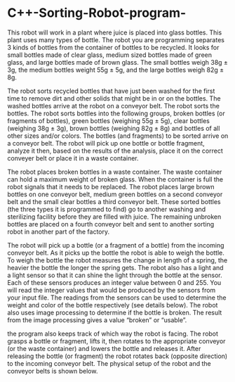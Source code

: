 # C++-Sorting-Robot-program-

 This robot will work in a plant where juice is placed into glass bottles.  This plant uses many types of bottle. The robot you are programming separates 3 kinds of bottles from the container of bottles to be recycled.  It looks for small bottles made of clear glass, medium sized bottles made of green glass, and large bottles made of brown glass.  The small bottles weigh 38g ± 3g, the medium bottles weight 55g ± 5g, and the large bottles weigh 82g ± 8g. 
 
 
The robot sorts recycled bottles that have just been washed for the first time to remove dirt and other solids that might be in or on the bottles. The washed bottles arrive at the robot on a conveyor belt. The robot sorts the bottles.  The robot sorts bottles into the following groups, broken bottles (or fragments of bottles), green bottles (weighing 55g ± 5g), clear bottles (weighing 38g ± 3g), brown bottles (weighing 82g ± 8g) and bottles of all other sizes and/or colors.  The bottles (and fragments) to be sorted arrive on a conveyor belt.  The robot will pick up one bottle or bottle fragment, analyze it then, based on the results of the analysis, place it on the correct conveyer belt or place it in a waste container.

The robot places broken bottles in a waste container.  The waste container can hold a maximum weight of broken glass. When the container is full the robot signals that it needs to be replaced.  The robot places large brown bottles on one conveyor belt, medium green bottles on a second conveyor belt and the small clear bottles a third conveyor belt. These sorted bottles (the three types it is programmed to find) go to another washing and sterilizing facility before they are filled with juice. The remaining unbroken bottles are placed on a fourth conveyor belt and sent to another sorting robot in another part of the factory.

The robot will pick up a bottle (or a fragment of a bottle) from the incoming conveyor belt. As it picks up the bottle the robot is able to weigh the bottle. To weigh the bottle the robot measures the change in length of a spring, the heavier the bottle the longer the spring gets. The robot also has a light and a light sensor so that it can shine the light through the bottle at the sensor. Each of these sensors produces an integer value between 0 and 255.  You will read the integer values that would be produced by the sensors from your input file. The readings from the sensors can be used to determine the weight and color of the bottle respectively (see details below). The robot also uses image processing to determine if the bottle is broken. The result from the image processing gives a value “broken” or “usable”. 

the program also keeps track of which way the robot is facing.  The robot grasps a bottle or fragment, lifts it, then rotates to the appropriate conveyor (or the waste container) and lowers the bottle and releases it.  After releasing the bottle (or fragment) the robot rotates back (opposite direction) to the incoming conveyor belt. The physical setup of the robot and the conveyor belts is shown below.
 
